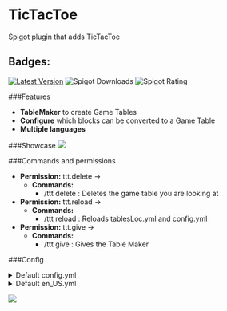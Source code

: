 # TicTacToe
Spigot plugin that adds TicTacToe
## Badges:
[![Latest Version](https://img.shields.io/badge/Latest%20Version-1.0.0-brightgreen)](https://github.com/IBMESP/Backpacks/releases/latest)
![Spigot Downloads](https://img.shields.io/spiget/downloads/99840?label=Spigot%20Downloads)
![Spigot Rating](https://img.shields.io/spiget/rating/99840?label=Spigot%20Rating)

###Features
- **TableMaker** to create Game Tables
- **Configure** which blocks can be converted to a Game Table
- **Multiple languages**

###Showcase
![](https://media0.giphy.com/media/ssfZvuYtWrcCoQrd40/giphy.gif?cid=790b7611b5ef57b923c37af2287dc75b1d7729ecb6cbb1b9&rid=giphy.gif&ct=g)

###Commands and permissions
- **Permission:** ttt.delete →
    - **Commands:**
        - /ttt delete : Deletes the game table you are looking at
- **Permission:** ttt.reload →
    - **Commands:**
        - /ttt reload : Reloads tablesLoc.yml and config.yml
- **Permission:** ttt.give →
    - **Commands:**
        - /ttt give : Gives the Table Maker
        
###Config
<details>
  <summary>Default config.yml</summary>

  ```
  #Available languages
  #en_US
  #es_ES
  locale: en_US

  # This is the en_US.yml version for reference.
  # ONLY EDIT ONCE ALL LANGUAGE FILES HAVE BEEN UPDATED.
  languageFile: 1

  # Blocks that you can convert into a game table
  gameTables:
    - EMERALD_BLOCK
    - CHISELED_STONE_BRICKS
  ```
</details>
<details>
  <summary>Default en_US.yml</summary>

  ```
  game:
    title: "TicTacToe"
    turn: "Is not your turn"
    tie: "Tie"
    win: "You win"
    lose: "You lose"
    invite: "Write the name of the player you want to invite"
    invitedBy : " has invited you to a game, /ttt accept to accept the invitation"
    invited: "You invited "
    60s: "You have 60 seconds to accept the invitation"
    expired: "The invitation has expired"
    noInvitation: "You don't have any invitation"
    table:
      title: "Game Table"
      subtitle: "Click to invite a player"
  notOnline: " is not online"
  autoInvite: "You can not invite yourself"
  config:
    reloaded: "[TicTacToe] Config reloaded!"
    perms: "You do not have permission to use this command"
    help: "Use /ttt help to see the commands"
    update: "TicTacToe has a new update"
    notUpdate: "TicTacToe is up to date"
  ```
</details>

![](https://bstats.org/signatures/bukkit/Backpacks%20-%20by%20Ib.svg)

  